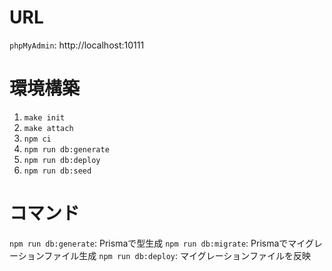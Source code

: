 # URL

`phpMyAdmin`: http://localhost:10111

# 環境構築

1. `make init`
2. `make attach`
3. `npm ci`
4. `npm run db:generate`
5. `npm run db:deploy`
6. `npm run db:seed`

# コマンド

`npm run db:generate`: Prismaで型生成
`npm run db:migrate`: Prismaでマイグレーションファイル生成
`npm run db:deploy`: マイグレーションファイルを反映
